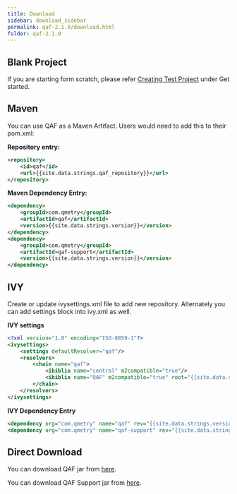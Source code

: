 ```yaml
---
title: Download
sidebar: download_sidebar
permalink: qaf-2.1.9/download.html
folder: qaf-2.1.9
---
```


## Blank Project

If you are starting form scratch, please refer <a href="create_test_project.html">Creating Test Project</a> under Get started.

## Maven

You can use QAF as a Maven Artifact. Users would need to add this to their pom.xml:

**Repository entry:**

```xml
<repository>
    <id>qaf</id>
    <url>{{site.data.strings.qaf_repository}}</url>
</repository>
```

**Maven Dependency Entry:**

```xml
<dependency>
    <groupId>com.qmetry</groupId>
    <artifactId>qaf</artifactId>
    <version>{{site.data.strings.version}}</version>
</dependency>
<dependency>
    <groupId>com.qmetry</groupId>
    <artifactId>qaf-support</artifactId>
    <version>{{site.data.strings.version}}</version>
</dependency>
```

## IVY

Create or update ivysettings.xml file to add new repository. Alternately you can add settings block into ivy.xml as well.

**IVY settings**

```xml
<?xml version="1.0" encoding="ISO-8859-1"?>
<ivysettings>
    <settings defaultResolver="qaf"/>
    <resolvers>
        <chain name="qaf">
            <ibiblio name="central" m2compatible="true"/>
            <ibiblio name="QAF" m2compatible="true" root="{{site.data.strings.qaf_repository}}" />
        </chain>
    </resolvers>
</ivysettings>
```

**IVY Dependency Entry**

```xml
<dependency org="com.qmetry" name="qaf" rev="{{site.data.strings.version}}" />
<dependency org="com.qmetry" name="qaf-support" rev="{{site.data.strings.version}}" />
```

## Direct Download

You can download QAF jar from [here]({{site.data.strings.qaf_repository}}/com/qmetry/qaf/{{site.data.strings.version}}/qaf-{{site.data.strings.version}}.jar).

You can download QAF Support jar from [here]({{site.data.strings.qaf_repository}}/com/qmetry/qaf-support/{{site.data.strings.version}}/qaf-support-{{site.data.strings.version}}.jar).